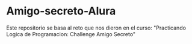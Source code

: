 # Amigo-secreto-Alura
Este repositorio se basa al reto que nos dieron en el curso: "Practicando Logica de Programacion: Challenge Amigo Secreto" 
